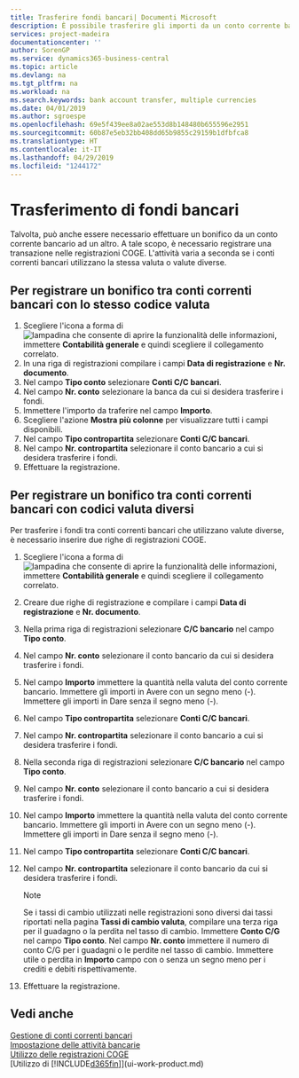 ```yaml
---
title: Trasferire fondi bancari| Documenti Microsoft
description: È possibile trasferire gli importi da un conto corrente bancario a un altro, incluse le valute diverse, tramite la registrazione della transazione nelle registrazioni COGE.
services: project-madeira
documentationcenter: ''
author: SorenGP
ms.service: dynamics365-business-central
ms.topic: article
ms.devlang: na
ms.tgt_pltfrm: na
ms.workload: na
ms.search.keywords: bank account transfer, multiple currencies
ms.date: 04/01/2019
ms.author: sgroespe
ms.openlocfilehash: 69e5f439ee8a02ae553d8b148480b655596e2951
ms.sourcegitcommit: 60b87e5eb32bb408dd65b9855c29159b1dfbfca8
ms.translationtype: HT
ms.contentlocale: it-IT
ms.lasthandoff: 04/29/2019
ms.locfileid: "1244172"
---
```

# <a name="transfer-bank-funds"></a>Trasferimento di fondi bancari
Talvolta, può anche essere necessario effettuare un bonifico da un conto corrente bancario ad un altro. A tale scopo, è necessario registrare una transazione nelle registrazioni COGE. L'attività varia a seconda se i conti correnti bancari utilizzano la stessa valuta o valute diverse.

## <a name="to-post-a-transfer-between-bank-accounts-with-the-same-currency-code"></a>Per registrare un bonifico tra conti correnti bancari con lo stesso codice valuta
1. Scegliere l'icona a forma di ![lampadina che consente di aprire la funzionalità delle informazioni](media/ui-search/search_small.png "Informazioni sull'operazione che si desidera eseguire"), immettere **Contabilità generale** e quindi scegliere il collegamento correlato.
2. In una riga di registrazioni compilare i campi **Data di registrazione** e **Nr. documento**.
3. Nel campo **Tipo conto** selezionare **Conti C/C bancari**.
4. Nel campo **Nr. conto** selezionare la banca da cui si desidera trasferire i fondi.
5. Immettere l'importo da traferire nel campo **Importo**.
6. Scegliere l'azione **Mostra più colonne** per visualizzare tutti i campi disponibili.
7. Nel campo **Tipo contropartita** selezionare **Conti C/C bancari**.
8. Nel campo **Nr. contropartita** selezionare il conto bancario a cui si desidera trasferire i fondi.
9. Effettuare la registrazione.

## <a name="to-post-a-transfer-between-bank-accounts-with-different-currency-codes"></a>Per registrare un bonifico tra conti correnti bancari con codici valuta diversi
Per trasferire i fondi tra conti correnti bancari che utilizzano valute diverse, è necessario inserire due righe di registrazioni COGE.

1. Scegliere l'icona a forma di ![lampadina che consente di aprire la funzionalità delle informazioni](media/ui-search/search_small.png "Informazioni sull'operazione che si desidera eseguire"), immettere **Contabilità generale** e quindi scegliere il collegamento correlato.
2. Creare due righe di registrazione e compilare i campi **Data di registrazione** e **Nr. documento**.
3. Nella prima riga di registrazioni selezionare **C/C bancario** nel campo **Tipo conto**.
4. Nel campo **Nr. conto** selezionare il conto bancario da cui si desidera trasferire i fondi.
5. Nel campo **Importo** immettere la quantità nella valuta del conto corrente bancario. Immettere gli importi in Avere con un segno meno (-). Immettere gli importi in Dare senza il segno meno (-).
6. Nel campo **Tipo contropartita** selezionare **Conti C/C bancari**.
7. Nel campo **Nr. contropartita** selezionare il conto bancario a cui si desidera trasferire i fondi.
8. Nella seconda riga di registrazioni selezionare **C/C bancario** nel campo **Tipo conto**.
9. Nel campo **Nr. conto** selezionare il conto bancario a cui si desidera trasferire i fondi.
10. Nel campo **Importo** immettere la quantità nella valuta del conto corrente bancario. Immettere gli importi in Avere con un segno meno (-). Immettere gli importi in Dare senza il segno meno (-).
11. Nel campo **Tipo contropartita** selezionare **Conti C/C bancari**.  
12. Nel campo **Nr. contropartita** selezionare il conto bancario da cui si desidera trasferire i fondi.

    > [!NOTE]  
    > Se i tassi di cambio utilizzati nelle registrazioni sono diversi dai tassi riportati nella pagina **Tassi di cambio valuta**, compilare una terza riga per il guadagno o la perdita nel tasso di cambio. Immettere **Conto C/G** nel campo **Tipo conto**. Nel campo **Nr. conto** immettere il numero di conto C/G per i guadagni o le perdite nel tasso di cambio. Immettere utile o perdita in **Importo** campo con o senza un segno meno per i crediti e debiti rispettivamente.
13. Effettuare la registrazione.

## <a name="see-also"></a>Vedi anche
[Gestione di conti correnti bancari](bank-manage-bank-accounts.md)  
[Impostazione delle attività bancarie](bank-setup-banking.md)  
[Utilizzo delle registrazioni COGE](ui-work-general-journals.md)  
[Utilizzo di [!INCLUDE[d365fin](includes/d365fin_md.md)]](ui-work-product.md)
